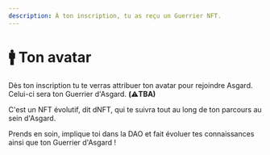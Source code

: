 ```yaml
---
description: À ton inscription, tu as reçu un Guerrier NFT.
---
```


# 🚹 Ton avatar

Dès ton inscription tu te verras attribuer ton avatar pour rejoindre Asgard. Celui-ci sera ton Guerrier d'Asgard. **(**:warning:**TBA)**

C'est un NFT évolutif, dit dNFT, qui te suivra tout au long de ton parcours au sein d'Asgard.&#x20;

Prends en soin, implique toi dans la DAO et fait évoluer tes connaissances ainsi que ton Guerrier d'Asgard !&#x20;
